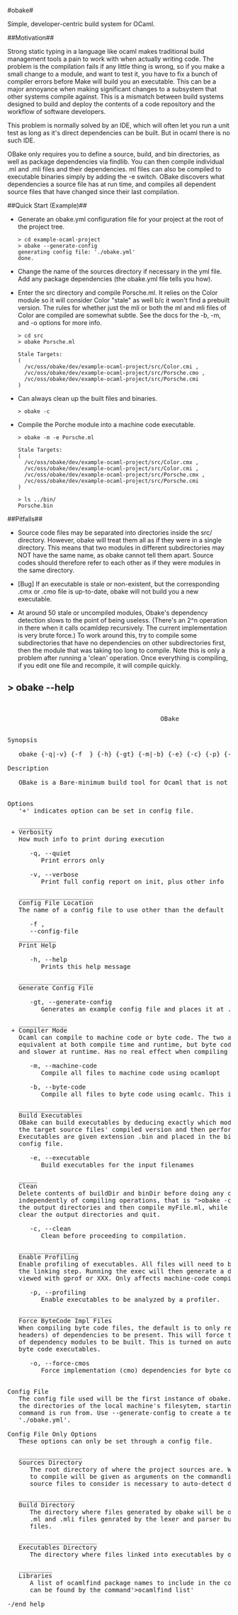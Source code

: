 #obake#

Simple, developer-centric build system for OCaml.

##Motivation##

Strong static typing in a language like ocaml makes traditional build
management tools a pain to work with when actually writing code. The problem is
the compilation fails if any little thing is wrong, so if you make a small
change to a module, and want to test it, you have to fix a bunch of compiler
errors before Make will build you an executable. This can be a major annoyance
when making significant changes to a subsystem that other systems compile
against. This is a mismatch between build systems designed to build and deploy
the contents of a code repository and the workflow of software developers.

This problem is normally solved by an IDE, which will often let you run a unit
test as long as it's direct dependencies can be built. But in ocaml there is no
such IDE.

OBake only requires you to define a source, build, and bin directories, as well
as package dependencies via findlib. You can then compile individual .ml and
.mli files and their dependencies. ml files can also be compiled to executable
binaries simply by adding the -e switch. OBake discovers what dependencies a
source file has at run time, and compiles all dependent source files that have
changed since their last compilation.


##Quick Start (Example)##

- Generate an obake.yml configuration file for your project at the root of the
  project tree. 

      > cd example-ocaml-project
      > obake --generate-config
      generating config file: './obake.yml'
      done.

- Change the name of the sources directory if necessary in the yml file. Add
  any package dependencies (the obake.yml file tells you how).

- Enter the src directory and compile Porsche.ml. It relies on the Color module so
  it will consider Color "stale" as well b/c it won't find a prebuilt version. 
  The rules for whether just the mli or both the ml and mli files of Color are
  compiled are somewhat subtle. See the docs for the -b, -m, and -o options for
  more info.

      > cd src
      > obake Porsche.ml

      Stale Targets:
      ( 
        /vc/oss/obake/dev/example-ocaml-project/src/Color.cmi ,
        /vc/oss/obake/dev/example-ocaml-project/src/Porsche.cmo ,
        /vc/oss/obake/dev/example-ocaml-project/src/Porsche.cmi 
      )

- Can always clean up the built files and binaries.

  ```
  > obake -c
  ```

- Compile the Porche module into a machine code executable.
  
  ```
  > obake -m -e Porsche.ml

  Stale Targets:
  ( 
    /vc/oss/obake/dev/example-ocaml-project/src/Color.cmx ,
    /vc/oss/obake/dev/example-ocaml-project/src/Color.cmi ,
    /vc/oss/obake/dev/example-ocaml-project/src/Porsche.cmx ,
    /vc/oss/obake/dev/example-ocaml-project/src/Porsche.cmi 
  )

  > ls ../bin/
  Porsche.bin
  ```

##Pitfalls##

- Source code files may be separated into directories inside the src/ directory.
  However, obake will treat them all as if they were in a single directory. This
  means that two modules in different subdirectories may NOT have the same name,
  as obake cannot tell them apart. Source codes should therefore refer to 
  each other as if they were modules in the same directory.

- [Bug] If an executable is stale or non-existent, but the corresponding 
  .cmx or .cmo file is up-to-date, obake will not build you a new executable.

- At around 50 stale or uncompiled modules, Obake's dependency detection slows
  to the point of being useless. (There's an 2^n operation in there when it
  calls ocamldep recursively. The current implementation is very brute force.)
  To work around this, try to compile some subdirectories that have no
  dependencies on other subdirectories first, then the module that was taking
  too long to compile. Note this is only a problem after running a 'clean'
  operation. Once everything is compiling, if you edit one file and recompile,
  it will compile quickly.
  
  
\> obake --help
------------


<pre>
       

                                         OBake 


Synopsis

   obake {-q|-v} {-f  <filename>} {-h} {-gt} {-m|-b} {-e} {-c} {-p} {-o}

Description

   OBake is a Bare-minimum build tool for Ocaml that is not make. 


Options
   '+' indicates option can be set in config file.

   _________
 + Verbosity
   How much info to print during execution 

      -q, --quiet
         Print errors only 

      -v, --verbose
         Print full config report on init, plus other info 

   ____________________
   Config File Location
   The name of a config file to use other than the default 

      -f <filename>,
      --config-file <filename>
   __________
   Print Help

      -h, --help
         Prints this help message 

   ____________________
   Generate Config File

      -gt, --generate-config
         Generates an example config file and places it at ./obake.yml 

   _____________
 + Compiler Mode
   Ocaml can compile to machine code or byte code. The two are functionally 
   equivalent at both compile time and runtime, but byte code is faster to compile 
   and slower at runtime. Has no real effect when compiling .mli (header) files. 

      -m, --machine-code
         Compile all files to machine code using ocamlopt 

      -b, --byte-code
         Compile all files to byte code using ocamlc. This is the default. 

   _________________
   Build Executables
   OBake can build executables by deducing exactly which modules are needed to link 
   the target source files' compiled version and then perform the linking step. 
   Executables are given extension .bin and placed in the binDir defined in the 
   config file. 

      -e, --executable
         Build executables for the input filenames 

   _____
   Clean
   Delete contents of buildDir and binDir before doing any compilation. Can be used 
   independently of compiling operations, that is ">obake -c myFile.ml" will clear 
   the output directories and then compile myFile.ml, while ">obake -c" will simply 
   clear the output directories and quit. 

      -c, --clean
         Clean before proceeding to compilation. 

   ________________
   Enable Profiling
   Enable profiling of executables. All files will need to be recompiled, as well as 
   the linking step. Running the exec will then generate a dump file, which can be 
   viewed with gprof or XXX. Only affects machine-code compiled files. 

      -p, --profiling
         Enable executables to be analyzed by a profiler. 

   _________________________
   Force ByteCode Impl Files
   When compiling byte code files, the default is to only requirecmi (compiled 
   headers) of dependencies to be present. This will force the cmo (compiled impls) 
   of dependency modules to be built. This is turned on automatically when building 
   byte code executables. 

      -o, --force-cmos
         Force implementation (cmo) dependencies for byte code comp. 


Config File
   The config file used will be the first instance of obake.yml found when ascending 
   the directories of the local machine's filesytem, starting at the directory this 
   command is run from. Use --generate-config to create a template config file at 
   './obake.yml'. 

Config File Only Options
   These options can only be set through a config file. 

   _________________
   Sources Directory
      The root directory of where the project sources are. While the specific files 
      to compile will be given as arguments on the commandline, the location of all 
      source files to consider is necessary to auto-detect dependencies. 

   _______________
   Build Directory
      The directory where files generated by obake will be output to. This includes 
      .ml and .mli files genrated by the lexer and parser but not executable .bin 
      files. 

   _____________________
   Executables Directory
      The directory where files linked into executables by obake will beoutput to. 

   _________
   Libraries
      A list of ocamlfind package names to include in the compilation. Valid values 
      can be found by the command'>ocamlfind list' 

-/end help
</pre>
